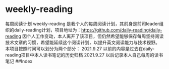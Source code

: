 # weekly-reading
每周阅读计划
weekly-reading 是我个人的每周阅读计划，其前身是前司leader组织的daily-reading计划，项目地址为：https://github.com/daily-reading/daily-reading
因个人工作变动，本人离开了该项目，但仍然希望能够保存每周坚持阅读技术文章的习惯，希望能延续这个阅读计划，以提升英文阅读能力与技术视野。
本项目按照时间可以划分为两个部分：
2021.9.27 以前的内容是过去在daily-reading项目中本人读书笔记的历史归档
2021.9.27 以后记录本人自己每周的读书笔记
##Index
